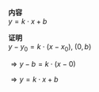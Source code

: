 **内容**  
$y = k\cdot x + b$  
  
**证明**  
$y-y_0=k\cdot(x-x_0),\;(0,b)$  
  
$\Rightarrow y-b=k\cdot(x-0)$  
  
$\Rightarrow y=k\cdot x+b$  
